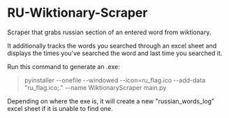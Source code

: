 # RU-Wiktionary-Scraper
Scraper that grabs russian section of an entered word from wiktionary.

It additionally tracks the words you searched through an excel sheet and displays the times you've searched the word and last time you searched it.

Run this command to generate an .exe:
> pyinstaller --onefile --windowed --icon=ru_flag.ico --add-data "ru_flag.ico;." --name WiktionaryScraper main.py

Depending on where the exe is, it will create a new "russian_words_log" excel sheet if it is unable to find one.
